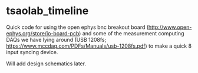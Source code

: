 # tsaolab_timeline

Quick code for using the open ephys bnc breakout board (http://www.open-ephys.org/store/io-board-pcb) and some of the measurement computing DAQs we have lying around (USB 1208fs; https://www.mccdaq.com/PDFs/Manuals/usb-1208fs.pdf) to make a quick 8 input syncing device.

Will add design schematics later.
